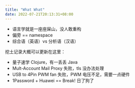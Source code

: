 ```yaml
---
title: "What What"
date: 2022-07-21T20:13:31+08:00
---
```


- 语言学就是一座座屎山，没人敢重构
- 偏旁 == namespace
- 综合语（英语）vs 分析语（汉语）

挖土记录大概可以更新在这里：

- 量子速学 Clojure，有一丢丢 Java
- Mult-Account Mail Proxy 失败，tls 没办法处理
- USB to 4Pin PWM fan 失败，PWM 电压不足，需要一点硬件
- 1Password + Huawei == Break! 日了狗了
